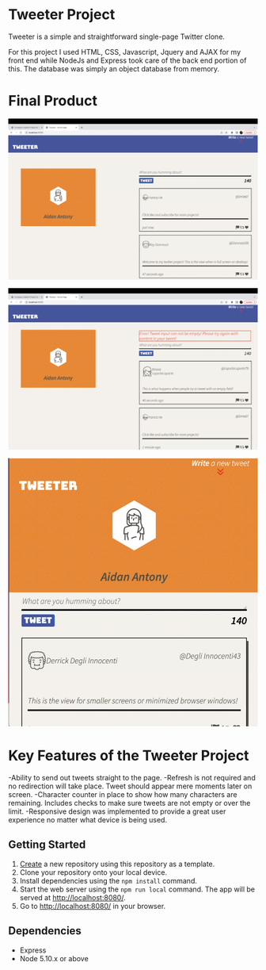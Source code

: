 # Tweeter Project

Tweeter is a simple and straightforward single-page Twitter clone.

For this project I used HTML, CSS, Javascript, Jquery and AJAX for my front end while NodeJs and Express took care of the back end portion of this. The database was simply an object database from memory. 

# Final Product
!["This is the view of the homepage of the site when you open it. Tweets flow down on the right side in this view"](https://github.com/aidanantony/tweeter/blob/master/snapshot-doc/Home-page.png)

!["This is the view of the homepage of the site again, but this time with an error message that appears when a user attempts to tweet an empty tweet."](https://github.com/aidanantony/tweeter/blob/master/snapshot-doc/Error-message.png)

!["This is the view of the homepage when a smaller screen or minimized window is used."](https://github.com/aidanantony/tweeter/blob/master/snapshot-doc/Smaller-screen-view.png)
# Key Features of the Tweeter Project
-Ability to send out tweets straight to the page. 
-Refresh is not required and no redirection will take place. Tweet should appear mere moments later on screen.
-Character counter in place to show how many characters are remaining. Includes checks to make sure tweets are not empty or over the limit.
-Responsive design was implemented to provide a great user experience no matter what device is being used. 
## Getting Started

1. [Create](https://docs.github.com/en/repositories/creating-and-managing-repositories/creating-a-repository-from-a-template) a new repository using this repository as a template.
2. Clone your repository onto your local device.
3. Install dependencies using the `npm install` command.
3. Start the web server using the `npm run local` command. The app will be served at <http://localhost:8080/>.
4. Go to <http://localhost:8080/> in your browser.

## Dependencies

- Express
- Node 5.10.x or above

